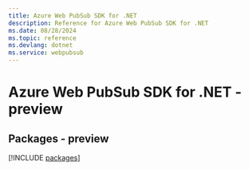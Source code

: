 ```yaml
---
title: Azure Web PubSub SDK for .NET
description: Reference for Azure Web PubSub SDK for .NET
ms.date: 08/28/2024
ms.topic: reference
ms.devlang: dotnet
ms.service: webpubsub
---
```

# Azure Web PubSub SDK for .NET - preview
## Packages - preview
[!INCLUDE [packages](web-pubsub-index.md)]